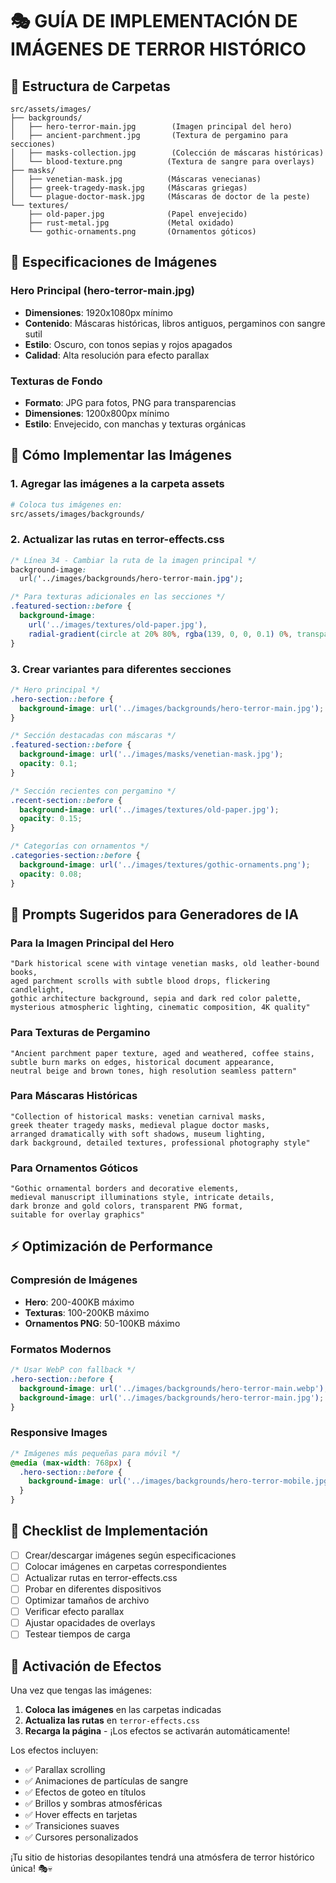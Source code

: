 # 🎭 GUÍA DE IMPLEMENTACIÓN DE IMÁGENES DE TERROR HISTÓRICO

## 📁 Estructura de Carpetas
```
src/assets/images/
├── backgrounds/
│   ├── hero-terror-main.jpg        (Imagen principal del hero)
│   ├── ancient-parchment.jpg       (Textura de pergamino para secciones)
│   ├── masks-collection.jpg        (Colección de máscaras históricas)
│   └── blood-texture.png          (Textura de sangre para overlays)
├── masks/
│   ├── venetian-mask.jpg          (Máscaras venecianas)
│   ├── greek-tragedy-mask.jpg     (Máscaras griegas)
│   └── plague-doctor-mask.jpg     (Máscaras de doctor de la peste)
└── textures/
    ├── old-paper.jpg              (Papel envejecido)
    ├── rust-metal.jpg             (Metal oxidado)
    └── gothic-ornaments.png       (Ornamentos góticos)
```

## 🎨 Especificaciones de Imágenes

### Hero Principal (hero-terror-main.jpg)
- **Dimensiones**: 1920x1080px mínimo
- **Contenido**: Máscaras históricas, libros antiguos, pergaminos con sangre sutil
- **Estilo**: Oscuro, con tonos sepias y rojos apagados
- **Calidad**: Alta resolución para efecto parallax

### Texturas de Fondo
- **Formato**: JPG para fotos, PNG para transparencias
- **Dimensiones**: 1200x800px mínimo
- **Estilo**: Envejecido, con manchas y texturas orgánicas

## 🔧 Cómo Implementar las Imágenes

### 1. Agregar las imágenes a la carpeta assets
```bash
# Coloca tus imágenes en:
src/assets/images/backgrounds/
```

### 2. Actualizar las rutas en terror-effects.css
```css
/* Línea 34 - Cambiar la ruta de la imagen principal */
background-image: 
  url('../images/backgrounds/hero-terror-main.jpg');

/* Para texturas adicionales en las secciones */
.featured-section::before {
  background-image: 
    url('../images/textures/old-paper.jpg'),
    radial-gradient(circle at 20% 80%, rgba(139, 0, 0, 0.1) 0%, transparent 50%);
}
```

### 3. Crear variantes para diferentes secciones
```css
/* Hero principal */
.hero-section::before {
  background-image: url('../images/backgrounds/hero-terror-main.jpg');
}

/* Sección destacadas con máscaras */
.featured-section::before {
  background-image: url('../images/masks/venetian-mask.jpg');
  opacity: 0.1;
}

/* Sección recientes con pergamino */
.recent-section::before {
  background-image: url('../images/textures/old-paper.jpg');
  opacity: 0.15;
}

/* Categorías con ornamentos */
.categories-section::before {
  background-image: url('../images/textures/gothic-ornaments.png');
  opacity: 0.08;
}
```

## 🎪 Prompts Sugeridos para Generadores de IA

### Para la Imagen Principal del Hero
```
"Dark historical scene with vintage venetian masks, old leather-bound books, 
aged parchment scrolls with subtle blood drops, flickering candlelight, 
gothic architecture background, sepia and dark red color palette, 
mysterious atmospheric lighting, cinematic composition, 4K quality"
```

### Para Texturas de Pergamino
```
"Ancient parchment paper texture, aged and weathered, coffee stains, 
subtle burn marks on edges, historical document appearance, 
neutral beige and brown tones, high resolution seamless pattern"
```

### Para Máscaras Históricas
```
"Collection of historical masks: venetian carnival masks, 
greek theater tragedy masks, medieval plague doctor masks, 
arranged dramatically with soft shadows, museum lighting, 
dark background, detailed textures, professional photography style"
```

### Para Ornamentos Góticos
```
"Gothic ornamental borders and decorative elements, 
medieval manuscript illuminations style, intricate details, 
dark bronze and gold colors, transparent PNG format, 
suitable for overlay graphics"
```

## ⚡ Optimización de Performance

### Compresión de Imágenes
- **Hero**: 200-400KB máximo
- **Texturas**: 100-200KB máximo
- **Ornamentos PNG**: 50-100KB máximo

### Formatos Modernos
```css
/* Usar WebP con fallback */
.hero-section::before {
  background-image: url('../images/backgrounds/hero-terror-main.webp');
  background-image: url('../images/backgrounds/hero-terror-main.jpg');
}
```

### Responsive Images
```css
/* Imágenes más pequeñas para móvil */
@media (max-width: 768px) {
  .hero-section::before {
    background-image: url('../images/backgrounds/hero-terror-mobile.jpg');
  }
}
```

## 🎯 Checklist de Implementación

- [ ] Crear/descargar imágenes según especificaciones
- [ ] Colocar imágenes en carpetas correspondientes
- [ ] Actualizar rutas en terror-effects.css
- [ ] Probar en diferentes dispositivos
- [ ] Optimizar tamaños de archivo
- [ ] Verificar efecto parallax
- [ ] Ajustar opacidades de overlays
- [ ] Testear tiempos de carga

## 🚀 Activación de Efectos

Una vez que tengas las imágenes:

1. **Coloca las imágenes** en las carpetas indicadas
2. **Actualiza las rutas** en `terror-effects.css`
3. **Recarga la página** - ¡Los efectos se activarán automáticamente!

Los efectos incluyen:
- ✅ Parallax scrolling
- ✅ Animaciones de partículas de sangre
- ✅ Efectos de goteo en títulos
- ✅ Brillos y sombras atmosféricas
- ✅ Hover effects en tarjetas
- ✅ Transiciones suaves
- ✅ Cursores personalizados

¡Tu sitio de historias desopilantes tendrá una atmósfera de terror histórico única! 🎭💀
